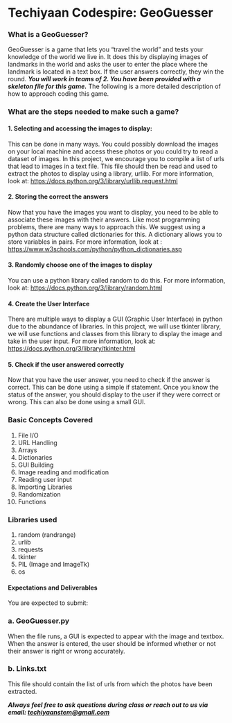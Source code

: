 # Techiyaan Codespire: GeoGuesser
### What is a GeoGuesser?

GeoGuesser is a game that lets you “travel the world” and tests your knowledge of the world we live in. It does this by displaying images of landmarks in the world and asks the user to enter the place where the landmark is located in a text box. If the user answers correctly, they win the round. 
 ***You will work in teams of 2. You have been provided with a skeleton file for this game.***  The following is a more detailed description of how to approach coding this game. 

### What are the steps needed to make such a game?
#### 1.	Selecting and accessing the images to display: 
This can be done in many ways. You could possibly download the images on your local machine and access these photos or you could try to read a dataset of images. In this project, we encourage you to compile a list of urls that lead to images in a text file. This file should then be read and used to extract the photos to display using a library, urllib. For more information, look at: https://docs.python.org/3/library/urllib.request.html
#### 2.	Storing the correct the answers 
Now that you have the images you want to display, you need to be able to associate these images with their answers. Like most programming problems, there are many ways to approach this. We suggest using a python data structure called dictionaries for this. A dictionary allows you to store variables in pairs. For more information, look at : https://www.w3schools.com/python/python_dictionaries.asp 
#### 3.	Randomly choose one of the images to display
You can use a python library called random to do this. For more information, look at: https://docs.python.org/3/library/random.html
#### 4.	Create the User Interface 
There are multiple ways to display a GUI (Graphic User Interface) in python due to the abundance of libraries. In this project, we will use tkinter library, we will use functions and classes from this library to display the image and take in the user input. For more information, look at: https://docs.python.org/3/library/tkinter.html
#### 5.	Check if the user answered correctly 
Now that you have the user answer, you need to check if the answer is correct. This can be done using a simple if statement. Once you know the status of the answer, you should display to the user if they were correct or wrong. This can also be done using a small GUI. 
### Basic Concepts Covered  
1.	File I/O 
2.	URL Handling 
3.	Arrays
4.	Dictionaries 
5.	GUI Building
6.	Image reading and modification 
7.	Reading user input 
8.	Importing Libraries 
9.	Randomization 
10.	Functions 

### Libraries used
1.	random (randrange)
2.	urlib
3.	requests
4.	tkinter
5.	PIL (Image and ImageTk)
6.	os 
#### Expectations and Deliverables 
You are expected to submit:
### a.	GeoGuesser.py
When the file runs, a GUI is expected to appear with the image and textbox. When the answer is entered, the user should be informed whether or not their answer is right or wrong accurately. 
### b.	Links.txt
This file should contain the list of urls from which the photos have been extracted. 

***Always feel free to ask questions during class or reach out to us via email: techiyaanstem@gmail.com*** 
